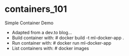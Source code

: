 # containers_101
Simple Container Demo
* Adapted from a dev.to blog...
* Build container with: # docker build -t ml-docker-app .
* Run container with:   # docker run ml-docker-app
* List containers with: # docker images